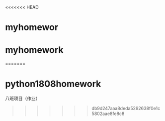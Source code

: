 <<<<<<< HEAD

# myhomewor
# myhomework

=======
# python1808homework
八班项目（作业）
>>>>>>> db9d247aaa8deda5292638f0e1c5802aae8fe8c8
